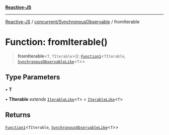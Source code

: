[**Reactive-JS**](../../../README.md)

***

[Reactive-JS](../../../README.md) / [concurrent/SynchronousObservable](../README.md) / fromIterable

# Function: fromIterable()

> **fromIterable**\<`T`, `TIterable`\>(): [`Function1`](../../../functions/type-aliases/Function1.md)\<`TIterable`, [`SynchronousObservableLike`](../../interfaces/SynchronousObservableLike.md)\<`T`\>\>

## Type Parameters

• **T**

• **TIterable** *extends* [`IterableLike`](../../../computations/interfaces/IterableLike.md)\<`T`\> = [`IterableLike`](../../../computations/interfaces/IterableLike.md)\<`T`\>

## Returns

[`Function1`](../../../functions/type-aliases/Function1.md)\<`TIterable`, [`SynchronousObservableLike`](../../interfaces/SynchronousObservableLike.md)\<`T`\>\>
